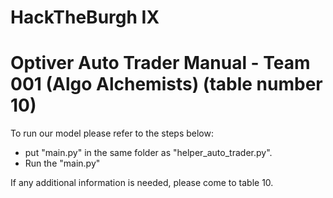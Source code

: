 # HackTheBurgh IX
# Optiver Auto Trader Manual - Team 001 (Algo Alchemists) (table number 10)

To run our model please refer to the steps below:

- put "main.py" in the same folder as "helper_auto_trader.py".
- Run the "main.py"

If any additional information is needed, please come to table 10.

